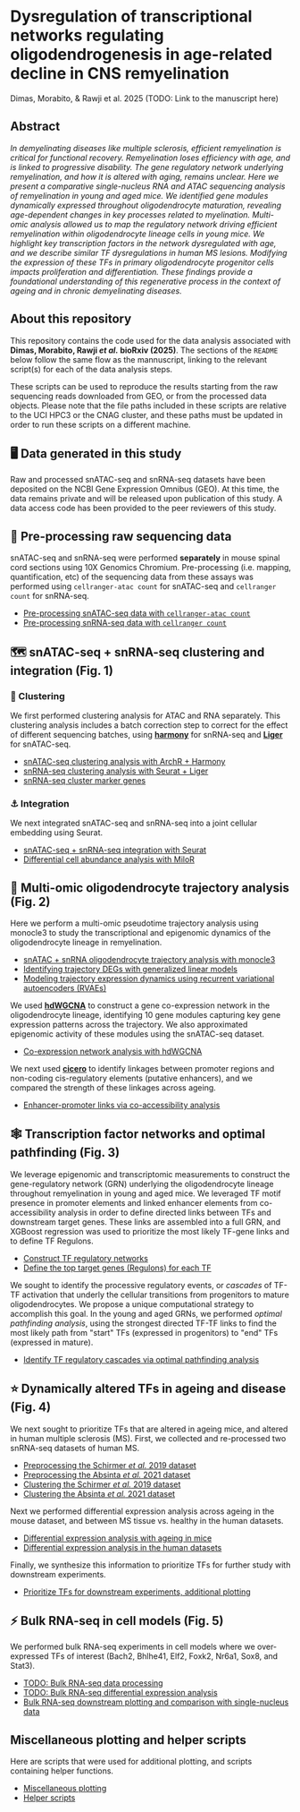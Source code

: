 
# Dysregulation of transcriptional networks regulating oligodendrogenesis in age-related decline in CNS remyelination

Dimas, Morabito, & Rawji et al. 2025 (TODO: Link to the manuscript here)

## Abstract

*In demyelinating diseases like multiple sclerosis, efficient remyelination is critical for functional recovery. Remyelination loses efficiency with age, and is linked to progressive disability. The gene regulatory network underlying remyelination, and how it is altered with aging, remains unclear. Here we present a comparative single-nucleus RNA and ATAC sequencing analysis of remyelination in young and aged mice. We identified gene modules dynamically expressed throughout oligodendrocyte maturation, revealing age-dependent changes in key processes related to myelination. Multi-omic analysis allowed us to map the regulatory network driving efficient remyelination within oligodendrocyte lineage cells in young mice. We highlight key transcription factors in the network dysregulated with age, and we describe similar TF dysregulations in human MS lesions. Modifying the expression of these TFs in primary oligodendrocyte progenitor cells impacts proliferation and differentiation. These findings provide a foundational understanding of this regenerative process in the context of ageing and in chronic demyelinating diseases.*

## About this repository

This repository contains the code used for the data analysis associated with **Dimas, Morabito, Rawji *et al.* bioRxiv (2025)**. The sections of the `README` below follow the same flow as the mannuscript, linking to the relevant script(s) for each of the data analysis steps. 

These scripts can be used to reproduce the results starting from the raw sequencing reads downloaded from GEO, or from the processed data objects. Please note that the file paths included in these scripts are relative to the UCI HPC3 or the CNAG cluster, and these paths must be updated in order to run these scripts on a different machine. 

## 🖥️ Data generated in this study 

Raw and processed snATAC-seq and snRNA-seq datasets have been deposited on the NCBI Gene Expression Omnibus (GEO). At this time, the data remains private and will be released upon publication of this study. A data access code has been provided to the peer reviewers of this study.

## 🧬 Pre-processing raw sequencing data

snATAC-seq and snRNA-seq were performed **separately** in mouse spinal cord sections using 10X Genomics Chromium. Pre-processing (i.e. mapping, quantification, etc) of the sequencing data from these assays was performed using `cellranger-atac count` for snATAC-seq and `cellranger count` for snRNA-seq. 

* [Pre-processing snATAC-seq data with `cellranger-atac count`](snATAC/preprocessing/cellranger-atac_count.sub)
* [Pre-processing snRNA-seq data with `cellranger count`](snRNA/preprocessing/cellranger_count.sub)

## 🗺️ snATAC-seq + snRNA-seq clustering and integration (Fig. 1)

### 🌳 Clustering

We first performed clustering analysis for ATAC and RNA separately. This clustering analysis includes a batch correction step to correct for the effect of different sequencing batches, using **[harmony](https://github.com/immunogenomics/harmony)** for snRNA-seq and **[Liger](https://github.com/welch-lab/liger)** for snATAC-seq.

* [snATAC-seq clustering analysis with ArchR + Harmony](snATAC/clustering/snATAC_clustering.Rmd)
* [snRNA-seq clustering analysis with Seurat + Liger](snRNA/clustering/snRNA_clustering.Rmd)
* [snRNA-seq cluster marker genes](snRNA/clustering/cluster_markers.sub)

### ⚓ Integration

We next integrated snATAC-seq and snRNA-seq into a joint cellular embedding using Seurat. 

* [snATAC-seq + snRNA-seq integration with Seurat](integration/integration.Rmd)
* [Differential cell abundance analysis with MiloR](integration/diff_cell_abundance_miloR.Rmd)


## 🧐 Multi-omic oligodendrocyte trajectory analysis (Fig. 2)

Here we perform a multi-omic pseudotime trajectory analysis using monocle3 to study the transcriptional and epigenomic dynamics of the oligodendrocyte lineage in remyelination.

* [snATAC + snRNA oligodendrocyte trajectory analysis with monocle3](integration/trajectory/trajectory_monocle3.Rmd)
* [Identifying trajectory DEGs with generalized linear models](integration/trajectory/trajectory_DEGs.Rmd)
* [Modeling trajectory expression dynamics using recurrent variational autoencoders (RVAEs)](integration/RVAE_modeling.ipynb)

We used **[hdWGCNA](https://smorabit.github.io/hdWGCNA/)** to construct a gene co-expression network in the oligodendrocyte lineage, identifying 10 gene modules capturing key gene expression patterns across the trajectory. We also approximated epigenomic activity of these modules using the snATAC-seq dataset.

* [Co-expression network analysis with hdWGCNA](integration/networks/hdWGCNA.Rmd)

We next used **[cicero](https://cole-trapnell-lab.github.io/cicero-release/)** to identify linkages between promoter regions and non-coding cis-regulatory elements (putative enhancers), and we compared the strength of these linkages across ageing.

* [Enhancer-promoter links via co-accessibility analysis](integration/networks/coaccessibility_cicero.Rmd)

## 🕸️ Transcription factor networks and optimal pathfinding (Fig. 3)

We leverage epigenomic and transcriptomic measurements to construct the gene-regulatory network (GRN) underlying the oligodendrocyte lineage throughout remyelination in young and aged mice. We leveraged TF motif presence in promoter elements and linked enhancer elements from co-accessibility analysis in order to define directed links between TFs and downstream target genes. These links are assembled into a full GRN, and XGBoost regression was used to prioritize the most likely TF-gene links and to define TF Regulons.

* [Construct TF regulatory networks](integration/networks/TF_network_construct.Rmd)
* [Define the top target genes (Regulons) for each TF](integration/networks/TF_network_regulons.Rmd)

We sought to identify the processive regulatory events, or *cascades* of TF-TF activation that underly the cellular transitions from progenitors to mature oligodendrocytes. We propose a unique computational strategy to accomplish this goal. In the young and aged GRNs, we performed *optimal pathfinding analysis*, using the strongest directed TF-TF links to find the most likely path from "start" TFs (expressed in progenitors) to "end" TFs (expressed in mature).

* [Identify TF regulatory cascades via optimal pathfinding analysis](integration/networks/TF_pathfinding.Rmd)

## ⭐ Dynamically altered TFs in ageing and disease (Fig. 4)

We next sought to prioritize TFs that are altered in ageing mice, and altered in human multiple sclerosis (MS). First, we collected and re-processed two snRNA-seq datasets of human MS.

* [Preprocessing the Schirmer *et al.* 2019 dataset](human/Schirmer/preprocessing/)
* [Preprocessing the Absinta *et al.* 2021 dataset](human/Absinta/preprocessing/)
* [Clustering the Schirmer *et al.* 2019 dataset](human/Schirmer/process_Schirmer.ipynb)
* [Clustering the Absinta *et al.* 2021 dataset](human/Absinta/preprocessing/)

Next we performed differential expression analysis across ageing in the mouse dataset, and between MS tissue vs. healthy in the human datasets.

* [Differential expression analysis with ageing in mice](snRNA/DEGs/ageing_DEGs.sub)
* [Differential expression analysis in the human datasets](human/DEGs/)

Finally, we synthesize this information to prioritize TFs for further study with downstream experiments. 

* [Prioritize TFs for downstream experiments, additional plotting](integration/prioritize_TFs.Rmd)

## ⚡ Bulk RNA-seq in cell models (Fig. 5)

We performed bulk RNA-seq experiments in cell models where we over-expressed TFs of interest (Bach2, Bhlhe41, Elf2, Foxk2, Nr6a1, Sox8, and Stat3).

* [TODO: Bulk RNA-seq data processing](bulkRNA/processing/)
* [TODO: Bulk RNA-seq differential expression analysis](bulkRNA/DEGs/)
* [Bulk RNA-seq downstream plotting and comparison with single-nucleus data](bulkRNA/downstream/)

## Miscellaneous plotting and helper scripts

Here are scripts that were used for additional plotting, and scripts containing helper functions.

* [Miscellaneous plotting](misc/plotting_supplementary.Rmd)
* [Helper scripts](misc/helpers/)
